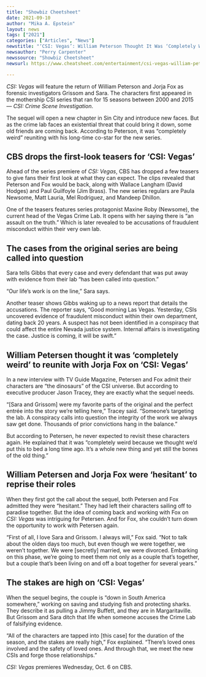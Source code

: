 ```yaml
---
title: "Showbiz Cheetsheet"
date: 2021-09-10
author: "Mika A. Epstein"
layout: news
tags: ["2021"]
categories: ["Articles", "News"]
newstitle: "‘CSI: Vegas’: William Peterson Thought It Was ‘Completely Weird’ Reuniting With Jorja Fox"
newsauthor: "Perry Carpenter"
newssource: "Showbiz Cheetsheet"
newsurl: https://www.cheatsheet.com/entertainment/csi-vegas-william-peterson-completely-weird-reuniting-with-jorja-fox.html/

---
```


_CSI: Vegas_ will feature the return of William Peterson and Jorja Fox as forensic investigators Grissom and Sara. The characters first appeared in the mothership CSI series that ran for 15 seasons between 2000 and 2015 — _CSI: Crime Scene Investigation_.

The sequel will open a new chapter in Sin City and introduce new faces. But as the crime lab faces an existential threat that could bring it down, some old friends are coming back. According to Peterson, it was “completely weird” reuniting with his long-time co-star for the new series.

## CBS drops the first-look teasers for ‘CSI: Vegas’

Ahead of the series premiere of _CSI: Vegas_, CBS has dropped a few teasers to give fans their first look at what they can expect. The clips revealed that Peterson and Fox would be back, along with Wallace Langham (David Hodges) and Paul Guilfoyle (Jim Brass). The new series regulars are Paula Newsome, Matt Lauria, Mel Rodriguez, and Mandeep Dhillon.

One of the teasers features series protagonist Maxine Roby (Newsome), the current head of the Vegas Crime Lab. It opens with her saying there is “an assault on the truth.” Which is later revealed to be accusations of fraudulent misconduct within their very own lab.

## The cases from the original series are being called into question

Sara tells Gibbs that every case and every defendant that was put away with evidence from their lab “has been called into question.”

“Our life’s work is on the line,” Sara says.

Another teaser shows Gibbs waking up to a news report that details the accusations. The reporter says, “Good morning Las Vegas. Yesterday, CSIs uncovered evidence of fraudulent misconduct within their own department, dating back 20 years. A suspect has not been identified in a conspiracy that could affect the entire Nevada justice system. Internal affairs is investigating the case. Justice is coming, it will be swift.”

## William Petersen thought it was ‘completely weird’ to reunite with Jorja Fox on ‘CSI: Vegas’

In a new interview with TV Guide Magazine, Petersen and Fox admit their characters are “the dinosaurs” of the CSI universe. But according to executive producer Jason Tracey, they are exactly what the sequel needs.

“[Sara and Grissom] were my favorite parts of the original and the perfect entrée into the story we’re telling here,” Tracey said. “Someone’s targeting the lab. A conspiracy calls into question the integrity of the work we always saw get done. Thousands of prior convictions hang in the balance.”

But according to Petersen, he never expected to revisit these characters again. He explained that it was “completely weird because we thought we’d put this to bed a long time ago. It’s a whole new thing and yet still the bones of the old thing.”

## William Petersen and Jorja Fox were ‘hesitant’ to reprise their roles

When they first got the call about the sequel, both Petersen and Fox admitted they were “hesitant.”  They had left their characters sailing off to paradise together. But the idea of coming back and working with Fox on _CSI: Vegas_ was intriguing for Petersen. And for Fox, she couldn’t turn down the opportunity to work with Petersen again.

“First of all, I love Sara and Grissom. I always will,” Fox said. “Not to talk about the olden days too much, but even though we were together, we weren’t together. We were [secretly] married, we were divorced. Embarking on this phase, we’re going to meet them not only as a couple that’s together, but a couple that’s been living on and off a boat together for several years.”

## The stakes are high on ‘CSI: Vegas’

When the sequel begins, the couple is “down in South America somewhere,” working on saving and studying fish and protecting sharks. They describe it as pulling a Jimmy Buffett, and they are in Margaritaville. But Grissom and Sara ditch that life when someone accuses the Crime Lab of falsifying evidence.

“All of the characters are tapped into [this case] for the duration of the season, and the stakes are really high,” Fox explained. “There’s loved ones involved and the safety of loved ones. And through that, we meet the new CSIs and forge those relationships.”

_CSI: Vegas_ premieres Wednesday, Oct. 6 on CBS.
